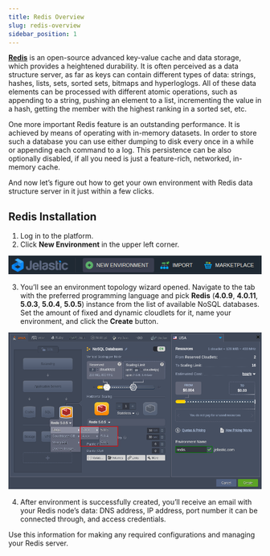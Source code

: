 ```yaml
---
title: Redis Overview
slug: redis-overview
sidebar_position: 1
---
```


<!-- ## Redis -->

**[Redis](https://redis.io/)** is an open-source advanced key-value cache and data storage, which provides a heightened durability. It is often perceived as a data structure server, as far as keys can contain different types of data: strings, hashes, lists, sets, sorted sets, bitmaps and hyperloglogs. All of these data elements can be processed with different atomic operations, such as appending to a string, pushing an element to a list, incrementing the value in a hash, getting the member with the highest ranking in a sorted set, etc.

One more important Redis feature is an outstanding performance. It is achieved by means of operating with in-memory datasets. In order to store such a database you can use either dumping to disk every once in a while or appending each command to a log. This persistence can be also optionally disabled, if all you need is just a feature-rich, networked, in-memory cache.

And now let’s figure out how to get your own environment with Redis data structure server in it just within a few clicks.

## Redis Installation

1. Log in to the platform.
2. Click **New Environment** in the upper left corner.

<div style={{
    display:'flex',
    justifyContent: 'center',
    margin: '0 0 1rem 0'
}}>

![Locale Dropdown](./img/RedisOverview/01--new-environment-button.png)

</div>

3. You’ll see an environment topology wizard opened. Navigate to the tab with the preferred programming language and pick **Redis** (**4.0.9**, **4.0.11**, **5.0.3**, **5.0.4**, **5.0.5**) instance from the list of available NoSQL databases. Set the amount of fixed and dynamic cloudlets for it, name your environment, and click the **Create** button.

<div style={{
    display:'flex',
    justifyContent: 'center',
    margin: '0 0 1rem 0'
}}>

![Locale Dropdown](./img/RedisOverview/02--redis-versions-in-topology-wizard.png)

</div>

4. After environment is successfully created, you’ll receive an email with your Redis node’s data: DNS address, IP address, port number it can be connected through, and access credentials.

Use this information for making any required configurations and managing your Redis server.
